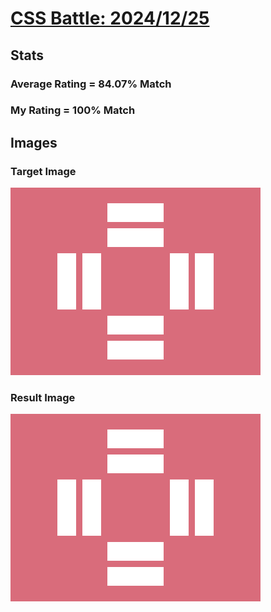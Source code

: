 # [CSS Battle: 2024/12/25](https://cssbattle.dev/play/A4yjOtRPOfmCTIEcmnxH)

## Stats

### Average Rating = 84.07% Match

### My Rating = 100% Match

## Images

### Target Image

![](./images/target.png)

### Result Image

![](./images/result.png)
